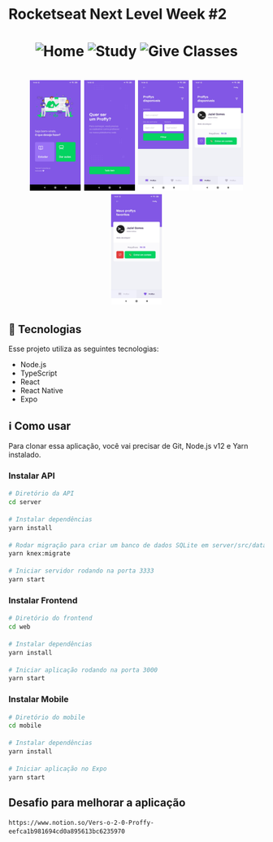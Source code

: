# Rocketseat Next Level Week #2

<h1 align="center">
    <img alt="Home" title="Example" src=".github/web_home.jpg" width="200px" />
    <img alt="Study" title="Example" src=".github/web_study.jpg" width="200px" />
    <img alt="Give Classes" title="Example" src=".github/web_give-classes.jpg" width="200px" />
</h1>

<h1 align="center">
    <img alt="Home" title="Example" src=".github/mobile_home.jpg" width="100px" />
    <img alt="Give Classes" title="Example" src=".github/mobile_give-classes.jpg" width="100px" />
    <img alt="Search" title="Example" src=".github/mobile_search-proffys.jpg" width="100px" />
    <img alt="List" title="Example" src=".github/mobile_list-proffys.jpg" width="100px" />
    <img alt="Favorites" title="Example" src=".github/mobile_favorites.jpg" width="100px" />
</h1>

## :rocket: Tecnologias

Esse projeto utiliza as seguintes tecnologias:

- Node.js
- TypeScript
- React
- React Native
- Expo

## :information_source: Como usar

Para clonar essa aplicação, você vai precisar de Git, Node.js v12 e Yarn instalado.

### Instalar API

```bash
# Diretório da API
cd server

# Instalar dependências
yarn install

# Rodar migração para criar um banco de dados SQLite em server/src/database
yarn knex:migrate

# Iniciar servidor rodando na porta 3333
yarn start
```

### Instalar Frontend

```bash
# Diretório do frontend
cd web

# Instalar dependências
yarn install

# Iniciar aplicação rodando na porta 3000
yarn start
```

### Instalar Mobile

```bash
# Diretório do mobile
cd mobile

# Instalar dependências
yarn install

# Iniciar aplicação no Expo
yarn start
```

## Desafio para melhorar a aplicação

`https://www.notion.so/Vers-o-2-0-Proffy-eefca1b981694cd0a895613bc6235970`
